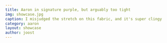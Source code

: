 ```yaml
---
title: Aaron in signature purple, but arguably too tight
img: showcase.jpg
caption: I misjudged the stretch on this fabric, and it's super clingy
category: aaron
layout: showcase
author: joost
---
```

